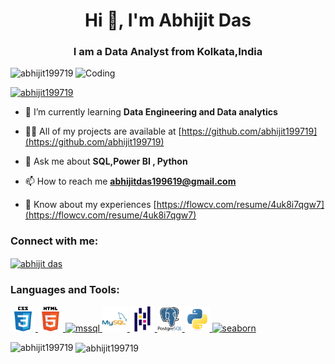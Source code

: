 <h1 align="center">Hi 👋, I'm Abhijit Das</h1>
<h3 align="center">I am a Data Analyst from Kolkata,India</h3>
<img align="right" alt="Coding" width="400" src="[https://encrypted-tbn0.gstatic.com/images?q=tbn:ANd9GcTJ-540BgWOx8nq9omgdmUlu-GJt2nNp_6ihg&usqp=CAU](https://encrypted-tbn0.gstatic.com/images?q=tbn:ANd9GcRRCgqE_hUBnFrHvPhkEG3EtBFHtsk3VNskRA&usqp=CAU)">

<p align="left"> <img src="https://komarev.com/ghpvc/?username=abhijit199719&label=Profile%20views&color=0e75b6&style=flat" alt="abhijit199719" /> </p>

<p align="left"> <a href="https://github.com/ryo-ma/github-profile-trophy"><img src="https://github-profile-trophy.vercel.app/?username=abhijit199719" alt="abhijit199719" /></a> </p>

- 🌱 I’m currently learning **Data Engineering and Data analytics**

- 👨‍💻 All of my projects are available at [https://github.com/abhijit199719](https://github.com/abhijit199719)

- 💬 Ask me about **SQL,Power BI , Python**

- 📫 How to reach me **abhijitdas199619@gmail.com**

- 📄 Know about my experiences [https://flowcv.com/resume/4uk8i7qgw7](https://flowcv.com/resume/4uk8i7qgw7)

<h3 align="left">Connect with me:</h3>
<p align="left">
<a href="https://linkedin.com/in/abhijit das" target="blank"><img align="center" src="https://raw.githubusercontent.com/rahuldkjain/github-profile-readme-generator/master/src/images/icons/Social/linked-in-alt.svg" alt="abhijit das" height="50" width="60" /></a>
</p>

<h3 align="left">Languages and Tools:</h3>
<p align="left"> <a href="https://www.w3schools.com/css/" target="_blank" rel="noreferrer"> <img src="https://raw.githubusercontent.com/devicons/devicon/master/icons/css3/css3-original-wordmark.svg" alt="css3" width="40" height="40"/> </a> <a href="https://www.w3.org/html/" target="_blank" rel="noreferrer"> <img src="https://raw.githubusercontent.com/devicons/devicon/master/icons/html5/html5-original-wordmark.svg" alt="html5" width="40" height="40"/> </a> <a href="https://www.microsoft.com/en-us/sql-server" target="_blank" rel="noreferrer"> <img src="https://www.svgrepo.com/show/303229/microsoft-sql-server-logo.svg" alt="mssql" width="40" height="40"/> </a> <a href="https://www.mysql.com/" target="_blank" rel="noreferrer"> <img src="https://raw.githubusercontent.com/devicons/devicon/master/icons/mysql/mysql-original-wordmark.svg" alt="mysql" width="40" height="40"/> </a> <a href="https://pandas.pydata.org/" target="_blank" rel="noreferrer"> <img src="https://raw.githubusercontent.com/devicons/devicon/2ae2a900d2f041da66e950e4d48052658d850630/icons/pandas/pandas-original.svg" alt="pandas" width="40" height="40"/> </a> <a href="https://www.postgresql.org" target="_blank" rel="noreferrer"> <img src="https://raw.githubusercontent.com/devicons/devicon/master/icons/postgresql/postgresql-original-wordmark.svg" alt="postgresql" width="40" height="40"/> </a> <a href="https://www.python.org" target="_blank" rel="noreferrer"> <img src="https://raw.githubusercontent.com/devicons/devicon/master/icons/python/python-original.svg" alt="python" width="40" height="40"/> </a> <a href="https://seaborn.pydata.org/" target="_blank" rel="noreferrer"> <img src="https://seaborn.pydata.org/_images/logo-mark-lightbg.svg" alt="seaborn" width="40" height="40"/> </a> </p>

<p><img align="left" src="https://github-readme-stats.vercel.app/api/top-langs?username=abhijit199719&show_icons=true&locale=en&layout=compact" alt="abhijit199719" /></p>

<p>&nbsp;<img align="center" src="https://github-readme-stats.vercel.app/api?username=abhijit199719&show_icons=true&locale=en" alt="abhijit199719" /></p>
